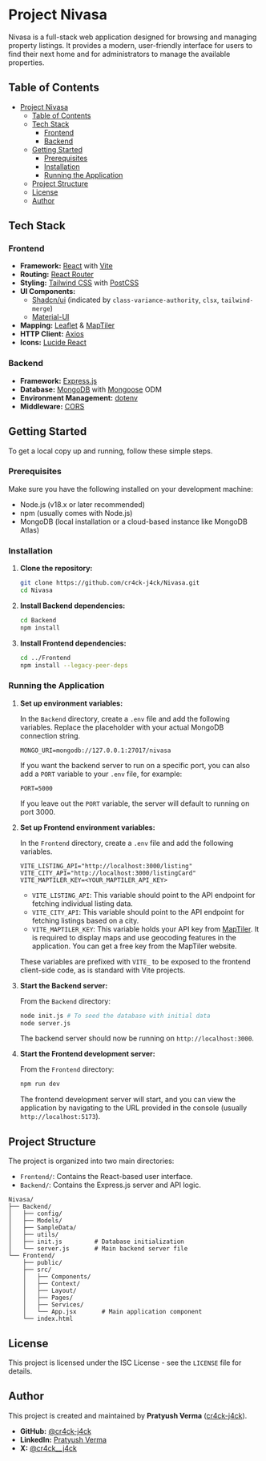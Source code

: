 # Project Nivasa

Nivasa is a full-stack web application designed for browsing and managing property listings. It provides a modern, user-friendly interface for users to find their next home and for administrators to manage the available properties.

## Table of Contents

- [Project Nivasa](#project-nivasa)
  - [Table of Contents](#table-of-contents)
  - [Tech Stack](#tech-stack)
    - [Frontend](#frontend)
    - [Backend](#backend)
  - [Getting Started](#getting-started)
    - [Prerequisites](#prerequisites)
    - [Installation](#installation)
    - [Running the Application](#running-the-application)
  - [Project Structure](#project-structure)
  - [License](#license)
  - [Author](#author)


## Tech Stack

### Frontend

*   **Framework:** [React](https://reactjs.org/) with [Vite](https://vitejs.dev/)
*   **Routing:** [React Router](https://reactrouter.com/)
*   **Styling:** [Tailwind CSS](https://tailwindcss.com/) with [PostCSS](https://postcss.org/)
*   **UI Components:**
    *   [Shadcn/ui](https://ui.shadcn.com/) (indicated by `class-variance-authority`, `clsx`, `tailwind-merge`)
    *   [Material-UI](https://mui.com/)
*   **Mapping:** [Leaflet](https://leafletjs.com/) & [MapTiler](https://www.maptiler.com/)
*   **HTTP Client:** [Axios](https://axios-http.com/)
*   **Icons:** [Lucide React](https://lucide.dev/guide/packages/lucide-react)

### Backend

*   **Framework:** [Express.js](https://expressjs.com/)
*   **Database:** [MongoDB](https://www.mongodb.com/) with [Mongoose](https://mongoosejs.com/) ODM
*   **Environment Management:** [dotenv](https://www.npmjs.com/package/dotenv)
*   **Middleware:** [CORS](https://www.npmjs.com/package/cors)

## Getting Started

To get a local copy up and running, follow these simple steps.

### Prerequisites

Make sure you have the following installed on your development machine:

*   Node.js (v18.x or later recommended)
*   npm (usually comes with Node.js)
*   MongoDB (local installation or a cloud-based instance like MongoDB Atlas)

### Installation

1.  **Clone the repository:**

    ```sh
    git clone https://github.com/cr4ck-j4ck/Nivasa.git
    cd Nivasa
    ```

2.  **Install Backend dependencies:**

    ```sh
    cd Backend
    npm install
    ```

3.  **Install Frontend dependencies:**

    ```sh
    cd ../Frontend
    npm install --legacy-peer-deps
    ```

### Running the Application

1.  **Set up environment variables:**

    In the `Backend` directory, create a `.env` file and add the following variables. Replace the placeholder with your actual MongoDB connection string.

    ```
    MONGO_URI=mongodb://127.0.0.1:27017/nivasa
    ```

    If you want the backend server to run on a specific port, you can also add a `PORT` variable to your `.env` file, for example:

    ```
    PORT=5000
    ```

    If you leave out the `PORT` variable, the server will default to running on port 3000.

4.  **Set up Frontend environment variables:**

    In the `Frontend` directory, create a `.env` file and add the following variables.

    ```
    VITE_LISTING_API="http://localhost:3000/listing"
    VITE_CITY_API="http://localhost:3000/listingCard"
    VITE_MAPTILER_KEY=<YOUR_MAPTILER_API_KEY>
    ```

    - `VITE_LISTING_API`: This variable should point to the API endpoint for fetching individual listing data.
    - `VITE_CITY_API`: This variable should point to the API endpoint for fetching listings based on a city.
    - `VITE_MAPTILER_KEY`: This variable holds your API key from [MapTiler](https://www.maptiler.com/). It is required to display maps and use geocoding features in the application. You can get a free key from the MapTiler website.

    These variables are prefixed with `VITE_` to be exposed to the frontend client-side code, as is standard with Vite projects.

5.  **Start the Backend server:**

    From the `Backend` directory:

    ```sh
    node init.js # To seed the database with initial data
    node server.js
    ```

    The backend server should now be running on `http://localhost:3000`.

6.  **Start the Frontend development server:**

    From the `Frontend` directory:

    ```sh
    npm run dev
    ```

    The frontend development server will start, and you can view the application by navigating to the URL provided in the console (usually `http://localhost:5173`).

## Project Structure

The project is organized into two main directories:

*   `Frontend/`: Contains the React-based user interface.
*   `Backend/`: Contains the Express.js server and API logic.

```
Nivasa/
├── Backend/
│   ├── config/
│   ├── Models/
│   ├── SampleData/
│   ├── utils/
│   ├── init.js         # Database initialization
│   └── server.js       # Main backend server file
└── Frontend/
    ├── public/
    ├── src/
    │   ├── Components/
    │   ├── Context/
    │   ├── Layout/
    │   ├── Pages/
    │   ├── Services/
    │   └── App.jsx       # Main application component
    └── index.html
```

## License

This project is licensed under the ISC License - see the `LICENSE` file for details.

## Author

This project is created and maintained by **Pratyush Verma** ([cr4ck-j4ck](https://github.com/cr4ck-j4ck)).

- **GitHub:** [@cr4ck-j4ck](https://github.com/cr4ck-j4ck)
- **LinkedIn:** [Pratyush Verma](https://www.linkedin.com/in/cr4ck-j4ck/)
- **X:** [@cr4ck__j4ck](https://x.com/cr4ck__j4ck) 